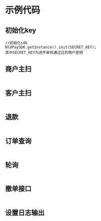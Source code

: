 # 示例代码

## 初始化key

```
//初始化sdk
NldPaySDK.getInstance().init(SECRET_KEY);
其中SECRET_KEY为进件审核通过过的商户密钥
```

## 商户主扫

```

```

## 客户主扫

```

```

## 退款

```

```

## 订单查询

```

```

## 轮询

```

```

## 撤单接口

```

```

## 设置日志输出

```

```




